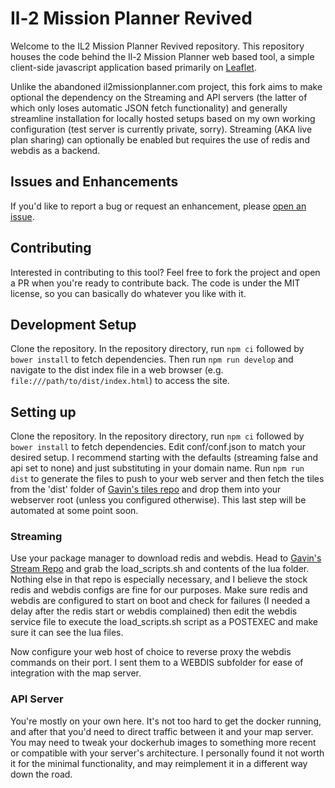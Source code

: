 # Il-2 Mission Planner Revived

Welcome to the IL2 Mission Planner Revived repository. This repository houses the code behind the Il-2 Mission Planner web based tool, a simple client-side javascript application based primarily on [Leaflet](http://leafletjs.com/).

Unlike the abandoned il2missionplanner.com project, this fork aims to make optional the dependency on the Streaming and API servers (the latter of which only loses automatic JSON fetch functionality) and generally streamline installation for locally hosted setups based on my own working configuration (test server is currently private, sorry). Streaming (AKA live plan sharing) can optionally be enabled but requires the use of redis and webdis as a backend.

## Issues and Enhancements

If you'd like to report a bug or request an enhancement, please [open an issue](https://github.com/ServError/il2missionplanner.com/issues).

## Contributing

Interested in contributing to this tool? Feel free to fork the project and open a PR when you're ready to contribute back. The code is under the MIT license, so you can basically do whatever you like with it.

## Development Setup

Clone the repository. In the repository directory, run `npm ci` followed by `bower install` to fetch dependencies. Then run `npm run develop` and navigate to the dist index file in a web browser (e.g. `file:///path/to/dist/index.html`) to access the site.

## Setting up

Clone the repository. In the repository directory, run `npm ci` followed by `bower install` to fetch dependencies. Edit conf/conf.json to match your desired setup. I recommend starting with the defaults (streaming false and api set to none) and just substituting in your domain name. Run `npm run dist` to generate the files to push to your web server and then fetch the tiles from the 'dist' folder of [Gavin's tiles repo](https://github.com/gavincabbage/tiles.il2missionplanner.com) and drop them into your webserver root (unless you configured otherwise). This last step will be automated at some point soon.

### Streaming

Use your package manager to download redis and webdis. Head to [Gavin's Stream Repo](https://github.com/gavincabbage/stream.il2missionplanner.com) and grab the load_scripts.sh and contents of the lua folder. Nothing else in that repo is especially necessary, and I believe the stock redis and webdis configs are fine for our purposes. Make sure redis and webdis are configured to start on boot and check for failures (I needed a delay after the redis start or webdis complained) then edit the webdis service file to execute the load_scripts.sh script as a POSTEXEC and make sure it can see the lua files.

Now configure your web host of choice to reverse proxy the webdis commands on their port. I sent them to a WEBDIS subfolder for ease of integration with the map server.

### API Server

You're mostly on your own here. It's not too hard to get the docker running, and after that you'd need to direct traffic between it and your map server. You may need to tweak your dockerhub images to something more recent or compatible with your server's architecture. I personally found it not worth it for the minimal functionality, and may reimplement it in a different way down the road.

